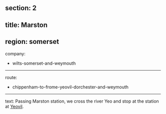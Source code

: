 section: 2
----
title: Marston
----
region: somerset
----
company:
- wilts-somerset-and-weymouth
----
route:
- chippenham-to-frome-yeovil-dorchester-and-weymouth
----
text: Passing Marston station, we cross the river Yeo and stop at the station at [Yeovil](/stations/yeovil-pen-mill).
